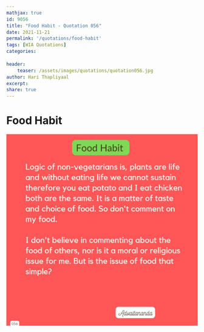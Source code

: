 ```yaml
---
mathjax: true
id: 9056
title: "Food Habit - Quotation 056"
date: 2021-11-21
permalink: '/quotations/food-habit'
tags: [WIA Quotations] 
categories: 

header:
    teaser: /assets/images/quotations/quotation056.jpg
author: Hari Thapliyaal 
excerpt:
share: true 
---
```


# Food Habit

![Food Habit](/assets/images/quotations/quotation056.jpg)
